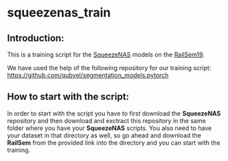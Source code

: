 # squeezenas_train

## Introduction:
This is a training script for the [SqueezeNAS](https://github.com/ashaw596/squeezenas) models
on the [RailSem19](https://wilddash.cc/railsem19).

We have used the help of the following repository for our training script: https://github.com/qubvel/segmentation_models.pytorch



## How to start with the script:
In order to start with the script you have to first download the **SqueezeNAS** repository and then download and exctract this repository in the same folder where you have your **SqueezeNAS** scripts. You also need to have your dataset in that directory as well, so go ahead and download the **RailSem** from the provided link into the directory and you can start with the training.


